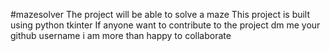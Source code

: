 #mazesolver
The project will be able to solve a maze
This project is built using python tkinter
If anyone want to contribute to the project dm 
me your github username i am more than happy to collaborate



